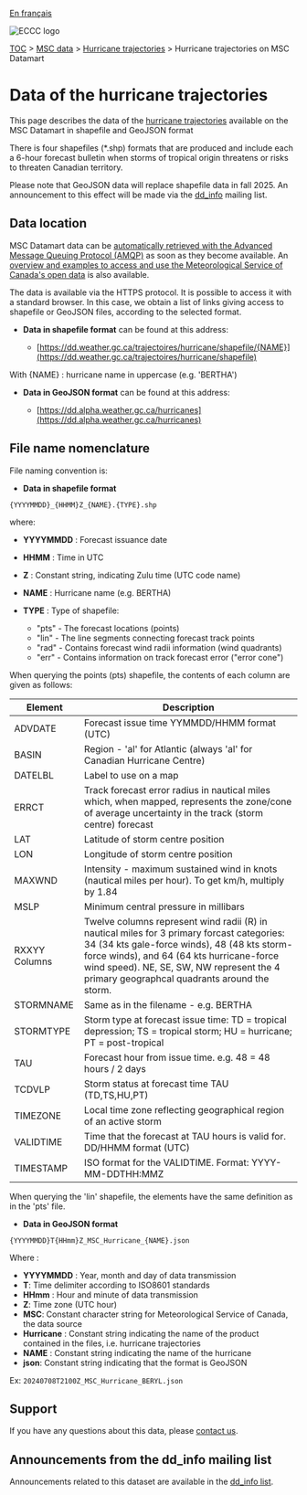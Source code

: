 [En français](readme_hurricanes-datamart_fr.md)

![ECCC logo](../../img_eccc-logo.png)

[TOC](../../readme_en.md) > [MSC data](../readme_en.md) > [Hurricane trajectories](readme_hurricanes_en.md) > Hurricane trajectories on MSC Datamart

# Data of the hurricane trajectories

This page describes the data of the [hurricane trajectories](readme_hurricanes_en.md) available on the MSC Datamart in shapefile and GeoJSON format

There is four shapefiles (*.shp) formats that are produced and include each a 6-hour forecast bulletin when storms of tropical origin threatens or risks to threaten Canadian territory.

Please note that GeoJSON data will replace shapefile data in fall 2025. An announcement to this effect will be made via the [dd_info](https://comm.collab.science.gc.ca/mailman3/postorius/lists/dd_info/) mailing list.

## Data location

MSC Datamart data can be [automatically retrieved with the Advanced Message Queuing Protocol (AMQP)](../../msc-datamart/amqp_en.md) as soon as they become available. An [overview and examples to access and use the Meteorological Service of Canada's open data](../../usage/readme_en.md) is also available.

The data is available via the HTTPS protocol. It is possible to access it with a standard browser. In this case, we obtain a list of links giving access to shapefile or GeoJSON files, according to the selected format.

* __Data in shapefile format__ can be found at this address:

    * [https://dd.weather.gc.ca/trajectoires/hurricane/shapefile/{NAME}](https://dd.weather.gc.ca/trajectoires/hurricane/shapefile)

With {NAME} : hurricane name in uppercase (e.g. 'BERTHA')

* __Data in GeoJSON format__ can be found at this address:

    * [https://dd.alpha.weather.gc.ca/hurricanes](https://dd.alpha.weather.gc.ca/hurricanes)

## File name nomenclature

File naming convention is:

* __Data in shapefile format__

`{YYYYMMDD}_{HHMM}Z_{NAME}.{TYPE}.shp`

where:

* __YYYYMMDD__ : Forecast issuance date
* __HHMM__ : Time in UTC 
* __Z__ : Constant string, indicating Zulu time (UTC code name)
* __NAME__ : Hurricane name (e.g. BERTHA)
* __TYPE__ : Type of shapefile:

    * "pts" - The forecast locations (points) 
    * "lin" - The line segments connecting forecast track points
    * "rad" - Contains forecast wind radii information (wind quadrants)
    * "err" - Contains information on track forecast error ("error cone")
	
When querying the points (pts) shapefile, the contents of each column are given as follows:

| Element   |   Description    |
|-----------|------------------|
|ADVDATE  |	Forecast issue time YYMMDD/HHMM format (UTC)|
|BASIN  |	Region - 'al' for Atlantic (always 'al' for Canadian Hurricane Centre)|
|DATELBL |	Label to use on a map|
|ERRCT |	Track forecast error radius in nautical miles which, when mapped, represents the zone/cone of average uncertainty in the track (storm centre) forecast  |
|LAT |	Latitude of storm centre position|
|LON |		Longitude of storm centre position|
|MAXWND |		Intensity - maximum sustained wind in knots (nautical miles per hour).  To get km/h, multiply by 1.84|
|MSLP  |	Minimum central pressure in millibars|
|RXXYY Columns |	Twelve columns represent wind radii (R) in nautical miles for 3 primary forcast categories: 34 (34 kts gale-force winds), 48 (48 kts storm-force winds), and 64 (64 kts hurricane-force wind speed). NE, SE, SW, NW represent the 4 primary geographcal quadrants around the storm.|
|STORMNAME |	Same as in the filename - e.g. BERTHA|
|STORMTYPE |	Storm type at forecast issue time: TD = tropical depression; TS = tropical storm; HU = hurricane; PT = post-tropical|
|TAU |		Forecast hour from issue time. e.g. 48 = 48 hours / 2 days|
|TCDVLP |		Storm status at forecast time TAU (TD,TS,HU,PT) |
|TIMEZONE |	Local time zone reflecting geographical region of an active storm|
|VALIDTIME |	Time that the forecast at TAU hours is valid for. DD/HHMM format (UTC) |
|TIMESTAMP |     ISO format for the VALIDTIME. Format:  YYYY-MM-DDTHH:MMZ |

When querying the 'lin' shapefile, the elements have the same definition as in the 'pts' file.

* __Data in GeoJSON format__

`{YYYYMMDD}T{HHmm}Z_MSC_Hurricane_{NAME}.json`

Where :

* __YYYYMMDD__ : Year, month and day of data transmission
* __T__: Time delimiter according to ISO8601 standards
* __HHmm__ : Hour and minute of data transmission
* __Z__: Time zone (UTC hour)
* __MSC__: Constant character string for Meteorological Service of Canada, the data source
* __Hurricane__ : Constant string indicating the name of the product contained in the files, i.e. hurricane trajectories
* __NAME__ : Constant string indicating the name of the hurricane
* __json__: Constant string indicating that the format is GeoJSON

Ex: `20240708T2100Z_MSC_Hurricane_BERYL.json`


## Support

If you have any questions about this data, please [contact us](https://weather.gc.ca/mainmenu/contact_us_e.html).

## Announcements from the dd_info mailing list 

Announcements related to this dataset are available in the [dd_info list](https://comm.collab.science.gc.ca/mailman3/postorius/lists/dd_info/).
